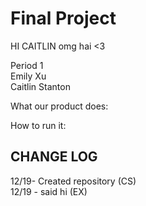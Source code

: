 <h1> Final Project </h1>

HI CAITLIN
omg hai <3

Period 1 <br>
Emily Xu <br>
Caitlin Stanton <br>

What our product does:

How to run it:

<h2> CHANGE LOG </h2>
12/19- Created repository (CS) <br>
12/19 - said hi (EX)
